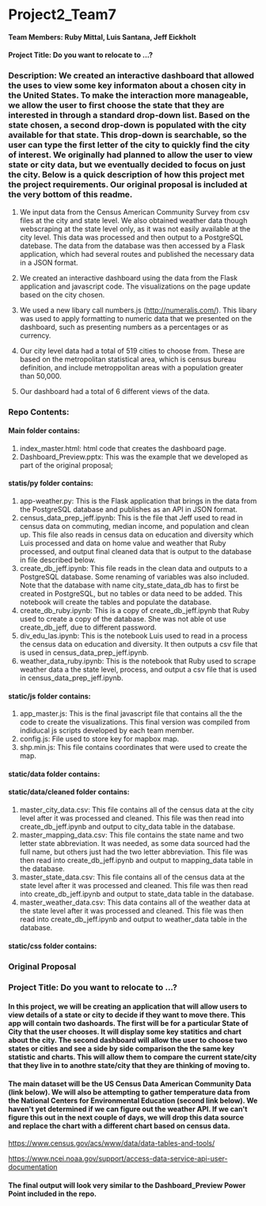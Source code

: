 # Project2_Team7

#### Team Members:  Ruby Mittal, Luis Santana, Jeff Eickholt

#### Project Title: Do you want to relocate to ...?

### Description:  We created an interactive dashboard that allowed the uses to view some key informaton about a chosen city in the United States.  To make the interaction more manageable, we allow the user to first choose the state that they are interested in through a standard drop-down list.  Based on the state chosen, a second drop-down is populated with the city available for that state.  This drop-down is searchable, so the user can type the first letter of the city to quickly find the city of interest.  We originally had planned to allow the user to view state or city data, but we eventually decided to focus on just the city.  Below is a quick description of how this project met the project requirements.  Our original proposal is included at the very bottom of this readme.

1.  We input data from the Census American Community Survey from csv files at the city and state level.  We also obtained weather data though webscraping at the state level only, as it was not easily available at the city level.  This data was processed and then output to a PostgreSQL datebase.  The data from the database was then accessed by a Flask application, which had several routes and published the necessary data in a JSON format.

2.  We created an interactive dashboard using the data from the Flask application and javascript code.  The visualizations on the page update based on the city chosen.

3.  We used a new libary call numbers.js (http://numeraljs.com/).  This libary was used to apply formatting to numeric data that we presented on the dashboard, such as presenting numbers as a percentages or as currency.

4.  Our city level data had a total of 519 cities to choose from.  These are based on the metropolitan statistical area, which is census bureau definition, and include metroppolitan areas with a population greater than 50,000.

5.  Our dashboard had a total of 6 different views of the data.


### Repo Contents:

#### Main folder contains:
  1.  index_master.html:  html code that creates the dashboard page.
  2.  Dashboard_Preview.pptx:  This was the example that we developed as part of the original proposal;

#### statis/py folder contains:
  1. app-weather.py:  This is the Flask application that brings in the data from the PostgreSQL database and publishes as an API in JSON format.
  2. census_data_prep_jeff.ipynb:  This is the file that Jeff used to read in census data on commuting, median income, and population and clean up.  This file also reads in census data on education and diversity which Luis processed and data on home value and weather that Ruby processed, and output final cleaned data that is output to the database in file described below. 
  3.  create_db_jeff.ipynb:  This file reads in the clean data and outputs to a PostgreSQL database.  Some renaming of variables was also included.  Note that the database with name city_state_data_db has to first be created in PostgreSQL, but no tables or data need to be added.  This notebook will create the tables and populate the database.
  4.  create_db_ruby.ipynb:  This is a copy of create_db_jeff.ipynb that Ruby used to create a copy of the database.  She was not able ot use create_db_jeff, due to different password.
  4.  div_edu_las.ipynb:  This is the notebook Luis used to read in a process the census data on education and diversity.  It then outputs a csv file that is used in census_data_prep_jeff.ipynb.
  5. weather_data_ruby.ipynb:  This is the notebook that Ruby used to scrape weather data a the state level, process, and output a csv file that is used in census_data_prep_jeff.ipynb.

#### static/js folder contains:
  1.  app_master.js:  This is the final javascript file that contains all the the code to create the visualizations. This final version was compiled from indiducal js scripts developed by each team member.
  2. config.js:  File used to store key for mapbox map.
  3. shp.min.js:  This file contains coordinates that were used to create the map.

#### static/data folder contains:

#### static/data/cleaned folder contains:
  1.  master_city_data.csv:  This file contains all of the census data at the city level after it was processed and cleaned.  This file was then read into create_db_jeff.ipynb and output to city_data table in the database.
  2. master_mapping_data.csv:  This file contains the state name and two letter state abbreviation. It was needed, as some data sourced had the full name, but others just had the two letter abbreviation.  This file was then read into create_db_jeff.ipynb and output to mapping_data table in the database.
  3.  master_state_data.csv:  This file contains all of the census data at the state level after it was processed and cleaned.  This file was then read into create_db_jeff.ipynb and output to state_data table in the database.
  4.  master_weather_data.csv:  This data contains all of the weather data at the state level after it was processed and cleaned. This file was then read into create_db_jeff.ipynb and output to weather_data table in the database.

#### static/css folder contains:


### Original Proposal

### Project Title: Do you want to relocate to ...?

#### In this project, we will be creating an application that will allow users to view details of a state or city to decide if they want to move there.  This app will contain two dashoards.  The first will be for a particular State of City that the user chooses.  It will display some key statitics and chart about the city.  The second dashboard will allow the user to choose two states or cities and see a side by side comparison the the same key statistic and charts. This will allow them to compare the current state/city that they live in to anothre  state/city that they are thinking of moving to.

####  The main dataset will be the US Census Data American Community Data (link below).  We will also be attempting to gather temperature data from the National Centers for Environmental Education (second link below).  We haven't yet determined if we can figure out the weather API.  If we can't figure this out in the next couple of days, we will drop this data source and replace the chart with a different chart based on census data.

https://www.census.gov/acs/www/data/data-tables-and-tools/

https://www.ncei.noaa.gov/support/access-data-service-api-user-documentation


#### The final output will look very similar to the Dashboard_Preview Power Point included in the repo.

